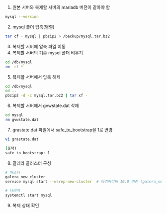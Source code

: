 
1. 원본 서버와 복제할 서버의 mariadb 버전이 같아야 함

```bash
mysql --version
```

2. mysql 폴더 압축(병렬)

```bash
tar cf - mysql | pbzip2 > /backup/mysql.tar.bz2
```

3. 복제할 서버에 압축 파일 이동
4. 복제할 서버의 기존 mysql 폴더 비우기

```bash
cd /db/mysql
rm -rf *
```

5. 복제할 서버에서 압축 해제

```bash
cd /db/mysql
cd ..
pbzip2 -d -c mysql.tar.bz2 | tar xf -
```

6. 복제할 서버에서 gvwstate.dat 삭제

```bash
cd mysql
rm gvwstate.dat
```

7. grastate.dat 파일에서 safe_to_bootstrap을 1로 변경

```bash
vi grastate.dat

(중략)
safe_to_bootstrap: 1
```

8. 갈레라 클러스터 구성

```bash
# 마스터
galera_new_cluster
service mysql start --wsrep-new-cluster  # 마리아디비 10.0 버전 (galera_new_cluster 명령 미지원)

# 나머지
systemctl start mysql
```

9. 복제 상태 확인